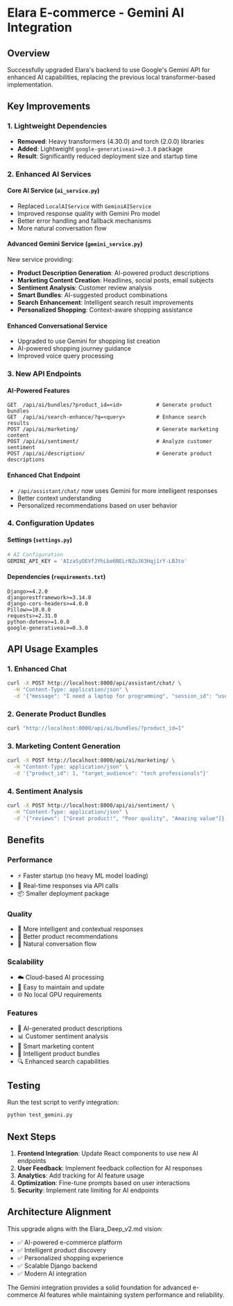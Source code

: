 # Elara E-commerce - Gemini AI Integration

## Overview
Successfully upgraded Elara's backend to use Google's Gemini API for enhanced AI capabilities, replacing the previous local transformer-based implementation.

## Key Improvements

### 1. **Lightweight Dependencies**
- **Removed**: Heavy transformers (4.30.0) and torch (2.0.0) libraries
- **Added**: Lightweight `google-generativeai>=0.3.0` package
- **Result**: Significantly reduced deployment size and startup time

### 2. **Enhanced AI Services**

#### **Core AI Service (`ai_service.py`)**
- Replaced `LocalAIService` with `GeminiAIService`
- Improved response quality with Gemini Pro model
- Better error handling and fallback mechanisms
- More natural conversation flow

#### **Advanced Gemini Service (`gemini_service.py`)**
New service providing:
- **Product Description Generation**: AI-powered product descriptions
- **Marketing Content Creation**: Headlines, social posts, email subjects
- **Sentiment Analysis**: Customer review analysis
- **Smart Bundles**: AI-suggested product combinations
- **Search Enhancement**: Intelligent search result improvements
- **Personalized Shopping**: Context-aware shopping assistance

#### **Enhanced Conversational Service**
- Upgraded to use Gemini for shopping list creation
- AI-powered shopping journey guidance
- Improved voice query processing

### 3. **New API Endpoints**

#### **AI-Powered Features**
```
GET  /api/ai/bundles/?product_id=<id>           # Generate product bundles
GET  /api/ai/search-enhance/?q=<query>          # Enhance search results
POST /api/ai/marketing/                         # Generate marketing content
POST /api/ai/sentiment/                         # Analyze customer sentiment
POST /api/ai/description/                       # Generate product descriptions
```

#### **Enhanced Chat Endpoint**
- `/api/assistant/chat/` now uses Gemini for more intelligent responses
- Better context understanding
- Personalized recommendations based on user behavior

### 4. **Configuration Updates**

#### **Settings (`settings.py`)**
```python
# AI Configuration
GEMINI_API_KEY = 'AIzaSyDEVfJYhLbe6NELrNZuJ63Hqj1rY-LBJto'
```

#### **Dependencies (`requirements.txt`)**
```
Django>=4.2.0
djangorestframework>=3.14.0
django-cors-headers>=4.0.0
Pillow>=10.0.0
requests>=2.31.0
python-dotenv>=1.0.0
google-generativeai>=0.3.0
```

## API Usage Examples

### 1. **Enhanced Chat**
```bash
curl -X POST http://localhost:8000/api/assistant/chat/ \
  -H "Content-Type: application/json" \
  -d '{"message": "I need a laptop for programming", "session_id": "user123"}'
```

### 2. **Generate Product Bundles**
```bash
curl "http://localhost:8000/api/ai/bundles/?product_id=1"
```

### 3. **Marketing Content Generation**
```bash
curl -X POST http://localhost:8000/api/ai/marketing/ \
  -H "Content-Type: application/json" \
  -d '{"product_id": 1, "target_audience": "tech professionals"}'
```

### 4. **Sentiment Analysis**
```bash
curl -X POST http://localhost:8000/api/ai/sentiment/ \
  -H "Content-Type: application/json" \
  -d '{"reviews": ["Great product!", "Poor quality", "Amazing value"]}'
```

## Benefits

### **Performance**
- ⚡ Faster startup (no heavy ML model loading)
- 🔄 Real-time responses via API calls
- 📦 Smaller deployment package

### **Quality**
- 🧠 More intelligent and contextual responses
- 🎯 Better product recommendations
- 💬 Natural conversation flow

### **Scalability**
- ☁️ Cloud-based AI processing
- 🔧 Easy to maintain and update
- 🌐 No local GPU requirements

### **Features**
- 📝 AI-generated product descriptions
- 📊 Customer sentiment analysis
- 🎯 Smart marketing content
- 🛒 Intelligent product bundles
- 🔍 Enhanced search capabilities

## Testing

Run the test script to verify integration:
```bash
python test_gemini.py
```

## Next Steps

1. **Frontend Integration**: Update React components to use new AI endpoints
2. **User Feedback**: Implement feedback collection for AI responses
3. **Analytics**: Add tracking for AI feature usage
4. **Optimization**: Fine-tune prompts based on user interactions
5. **Security**: Implement rate limiting for AI endpoints

## Architecture Alignment

This upgrade aligns with the Elara_Deep_v2.md vision:
- ✅ AI-powered e-commerce platform
- ✅ Intelligent product discovery
- ✅ Personalized shopping experience
- ✅ Scalable Django backend
- ✅ Modern AI integration

The Gemini integration provides a solid foundation for advanced e-commerce AI features while maintaining system performance and reliability.
